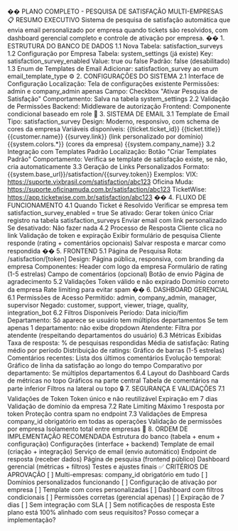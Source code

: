 �� PLANO COMPLETO - PESQUISA DE SATISFAÇÃO MULTI-EMPRESAS
📋 RESUMO EXECUTIVO
Sistema de pesquisa de satisfação automática que envia email personalizado por empresa quando tickets são resolvidos, com dashboard gerencial completo e controle de ativação por empresa.
��️ 1. ESTRUTURA DO BANCO DE DADOS
1.1 Nova Tabela: satisfaction_surveys
1.2 Configuração por Empresa
Tabela: system_settings (já existe)
Key: satisfaction_survey_enabled
Value: true ou false
Padrão: false (desabilitado)
1.3 Enum de Templates de Email
Adicionar: satisfaction_survey ao enum email_template_type
⚙️ 2. CONFIGURAÇÕES DO SISTEMA
2.1 Interface de Configuração
Localização: Tela de configurações existente
Permissões: admin e company_admin apenas
Campo: Checkbox "Ativar Pesquisa de Satisfação"
Comportamento: Salva na tabela system_settings
2.2 Validação de Permissões
Backend: Middleware de autorização
Frontend: Componente condicional baseado em role
📧 3. SISTEMA DE EMAIL
3.1 Template de Email
Tipo: satisfaction_survey
Design: Moderno, responsivo, com schema de cores da empresa
Variáveis disponíveis:
{{ticket.ticket_id}}
{{ticket.title}}
{{customer.name}}
{{survey.link}} (link personalizado por domínio)
{{system.colors.*}} (cores da empresa)
{{system.company_name}}
3.2 Integração com Templates Padrão
Localização: Botão "Criar Templates Padrão"
Comportamento: Verifica se template de satisfação existe, se não, cria automaticamente
3.3 Geração de Links Personalizados
Formato: {{system.base_url}}/satisfaction/{{survey.token}}
Exemplos:
VIX: https://suporte.vixbrasil.com/satisfaction/abc123
Oficina Muda: https://suporte.oficinamuda.com.br/satisfaction/abc123
TicketWise: https://app.ticketwise.com.br/satisfaction/abc123
�� 4. FLUXO DE FUNCIONAMENTO
4.1 Quando Ticket é Resolvido
Verificar se empresa tem satisfaction_survey_enabled = true
Se ativado:
Gerar token único
Criar registro na tabela satisfaction_surveys
Enviar email com link personalizado
Se desativado: Não fazer nada
4.2 Processo de Resposta
Cliente clica no link
Validação de token e expiração
Exibir formulário de pesquisa
Cliente responde (rating + comentários opcionais)
Salvar resposta e marcar como respondida
�� 5. FRONTEND
5.1 Página de Pesquisa
Rota: /satisfaction/[token]
Design: Página pública, responsiva, com branding da empresa
Componentes:
Header com logo da empresa
Formulário de rating (1-5 estrelas)
Campo de comentários (opcional)
Botão de envio
Página de agradecimento
5.2 Validações
Token válido e não expirado
Domínio correto da empresa
Rate limiting para evitar spam
�� 6. DASHBOARD GERENCIAL
6.1 Permissões de Acesso
Permitido: admin, company_admin, manager, supervisor
Negado: customer, support, viewer, triage, quality, integration_bot
6.2 Filtros Disponíveis
Período: Data início/fim
Departamento:
Só aparece se usuário tem múltiplos departamentos
Se tem apenas 1 departamento: não exibe dropdown
Atendente: Filtra por atendente (respeitando departamentos do usuário)
6.3 Métricas Exibidas
Taxa de resposta: % de pesquisas respondidas
Média de satisfação: Rating médio por período
Distribuição de ratings: Gráfico de barras (1-5 estrelas)
Comentários recentes: Lista dos últimos comentários
Evolução temporal: Gráfico de linha da satisfação ao longo do tempo
Comparativo por departamento: Se múltiplos departamentos
6.4 Layout do Dashboard
Cards de métricas no topo
Gráficos na parte central
Tabela de comentários na parte inferior
Filtros na lateral ou topo
🔒 7. SEGURANÇA E VALIDAÇÕES
7.1 Validações de Token
Token único e não reutilizável
Expiração em 7 dias
Validação de domínio da empresa
7.2 Rate Limiting
Máximo 1 resposta por token
Proteção contra spam no endpoint
7.3 Validações de Empresa
company_id obrigatório em todas as operações
Validação de permissões por empresa
Isolamento total entre empresas
🚀 8. ORDEM DE IMPLEMENTAÇÃO RECOMENDADA
Estrutura do banco (tabela + enum + configuração)
Configurações (interface + backend)
Template de email (criação + integração)
Serviço de email (envio automático)
Endpoint de resposta (receber dados)
Página de pesquisa (frontend público)
Dashboard gerencial (métricas + filtros)
Testes e ajustes finais
✅ CRITÉRIOS DE APROVAÇÃO
[ ] Multi-empresas: company_id obrigatório em tudo
[ ] Domínios personalizados funcionando
[ ] Configuração de ativação por empresa
[ ] Template com cores personalizadas
[ ] Dashboard com filtros condicionais
[ ] Permissões corretas (gerencial apenas)
[ ] Expiração de 7 dias
[ ] Sem integração com SLA
[ ] Sem notificações de resposta
Este plano está 100% alinhado com seus requisitos? Posso começar a implementação?